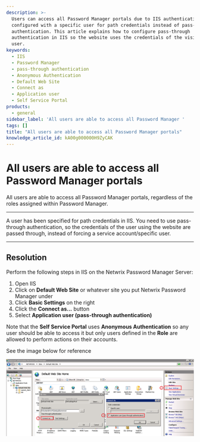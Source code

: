 ```yaml
---
description: >-
  Users can access all Password Manager portals due to IIS authentication being
  configured with a specific user for path credentials instead of pass-through
  authentication. This article explains how to configure pass-through
  authentication in IIS so the website uses the credentials of the visiting
  user.
keywords:
  - IIS
  - Password Manager
  - pass-through authentication
  - Anonymous Authentication
  - Default Web Site
  - Connect as
  - Application user
  - Self Service Portal
products:
  - general
sidebar_label: 'All users are able to access all Password Manager '
tags: []
title: "All users are able to access all Password Manager portals"
knowledge_article_id: kA00g000000H9ZyCAK
---
```


# All users are able to access all Password Manager portals

All users are able to access all Password Manager portals, regardless of the roles assigned within Password Manager.

---

A user has been specified for path credentials in IIS. You need to use pass-through authentication, so the credentials of the user using the website are passed through, instead of forcing a service account/specific user.

---

## Resolution

Perform the following steps in IIS on the Netwrix Password Manager Server:

1. Open IIS  
2. Click on **Default Web Site** or whatever site you put Netwrix Password Manager under  
3. Click **Basic Settings** on the right  
4. Click the **Connect as...** button  
5. Select **Application user (pass-through authentication)**

Note that the **Self Service Portal** uses **Anonymous Authentication** so any user should be able to access it but only users defined in the **Role** are allowed to perform actions on their accounts.

See the image below for reference

![User-added image](./images/ka04u00000116Ru_0EM700000005hyC.png)
